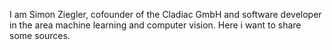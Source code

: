 I am Simon Ziegler, cofounder of the Cladiac GmbH and software developer in the area machine learning and computer vision. Here i want to share some sources.
